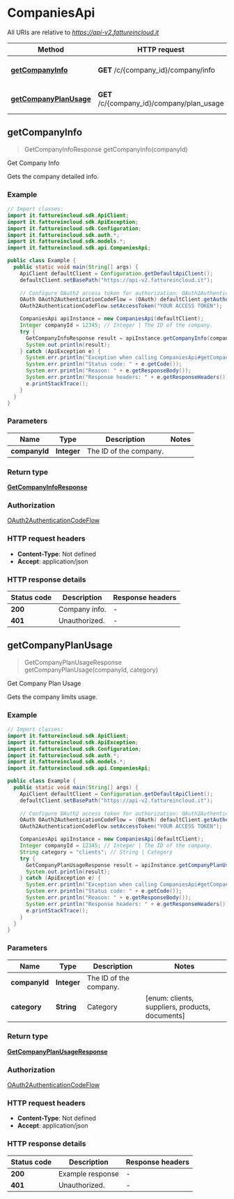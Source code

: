 # CompaniesApi

All URIs are relative to *https://api-v2.fattureincloud.it*

| Method | HTTP request | Description |
|------------- | ------------- | -------------|
| [**getCompanyInfo**](CompaniesApi.md#getCompanyInfo) | **GET** /c/{company_id}/company/info | Get Company Info |
| [**getCompanyPlanUsage**](CompaniesApi.md#getCompanyPlanUsage) | **GET** /c/{company_id}/company/plan_usage | Get Company Plan Usage |



## getCompanyInfo

> GetCompanyInfoResponse getCompanyInfo(companyId)

Get Company Info

Gets the company detailed info.

### Example
```java
// Import classes:
import it.fattureincloud.sdk.ApiClient;
import it.fattureincloud.sdk.ApiException;
import it.fattureincloud.sdk.Configuration;
import it.fattureincloud.sdk.auth.*;
import it.fattureincloud.sdk.models.*;
import it.fattureincloud.sdk.api.CompaniesApi;

public class Example {
  public static void main(String[] args) {
    ApiClient defaultClient = Configuration.getDefaultApiClient();
    defaultClient.setBasePath("https://api-v2.fattureincloud.it");
    
    // Configure OAuth2 access token for authorization: OAuth2AuthenticationCodeFlow
    OAuth OAuth2AuthenticationCodeFlow = (OAuth) defaultClient.getAuthentication("OAuth2AuthenticationCodeFlow");
    OAuth2AuthenticationCodeFlow.setAccessToken("YOUR ACCESS TOKEN");

    CompaniesApi apiInstance = new CompaniesApi(defaultClient);
    Integer companyId = 12345; // Integer | The ID of the company.
    try {
      GetCompanyInfoResponse result = apiInstance.getCompanyInfo(companyId);
      System.out.println(result);
    } catch (ApiException e) {
      System.err.println("Exception when calling CompaniesApi#getCompanyInfo");
      System.err.println("Status code: " + e.getCode());
      System.err.println("Reason: " + e.getResponseBody());
      System.err.println("Response headers: " + e.getResponseHeaders());
      e.printStackTrace();
    }
  }
}
```

### Parameters

| Name | Type | Description  | Notes |
|------------- | ------------- | ------------- | -------------|
| **companyId** | **Integer**| The ID of the company. | |

### Return type

[**GetCompanyInfoResponse**](GetCompanyInfoResponse.md)

### Authorization

[OAuth2AuthenticationCodeFlow](../README.md#OAuth2AuthenticationCodeFlow)

### HTTP request headers

 - **Content-Type**: Not defined
 - **Accept**: application/json

### HTTP response details
| Status code | Description | Response headers |
|-------------|-------------|------------------|
| **200** | Company info. |  -  |
| **401** | Unauthorized. |  -  |


## getCompanyPlanUsage

> GetCompanyPlanUsageResponse getCompanyPlanUsage(companyId, category)

Get Company Plan Usage

Gets the company limits usage.

### Example
```java
// Import classes:
import it.fattureincloud.sdk.ApiClient;
import it.fattureincloud.sdk.ApiException;
import it.fattureincloud.sdk.Configuration;
import it.fattureincloud.sdk.auth.*;
import it.fattureincloud.sdk.models.*;
import it.fattureincloud.sdk.api.CompaniesApi;

public class Example {
  public static void main(String[] args) {
    ApiClient defaultClient = Configuration.getDefaultApiClient();
    defaultClient.setBasePath("https://api-v2.fattureincloud.it");
    
    // Configure OAuth2 access token for authorization: OAuth2AuthenticationCodeFlow
    OAuth OAuth2AuthenticationCodeFlow = (OAuth) defaultClient.getAuthentication("OAuth2AuthenticationCodeFlow");
    OAuth2AuthenticationCodeFlow.setAccessToken("YOUR ACCESS TOKEN");

    CompaniesApi apiInstance = new CompaniesApi(defaultClient);
    Integer companyId = 12345; // Integer | The ID of the company.
    String category = "clients"; // String | Category
    try {
      GetCompanyPlanUsageResponse result = apiInstance.getCompanyPlanUsage(companyId, category);
      System.out.println(result);
    } catch (ApiException e) {
      System.err.println("Exception when calling CompaniesApi#getCompanyPlanUsage");
      System.err.println("Status code: " + e.getCode());
      System.err.println("Reason: " + e.getResponseBody());
      System.err.println("Response headers: " + e.getResponseHeaders());
      e.printStackTrace();
    }
  }
}
```

### Parameters

| Name | Type | Description  | Notes |
|------------- | ------------- | ------------- | -------------|
| **companyId** | **Integer**| The ID of the company. | |
| **category** | **String**| Category | [enum: clients, suppliers, products, documents] |

### Return type

[**GetCompanyPlanUsageResponse**](GetCompanyPlanUsageResponse.md)

### Authorization

[OAuth2AuthenticationCodeFlow](../README.md#OAuth2AuthenticationCodeFlow)

### HTTP request headers

 - **Content-Type**: Not defined
 - **Accept**: application/json

### HTTP response details
| Status code | Description | Response headers |
|-------------|-------------|------------------|
| **200** | Example response |  -  |
| **401** | Unauthorized. |  -  |

